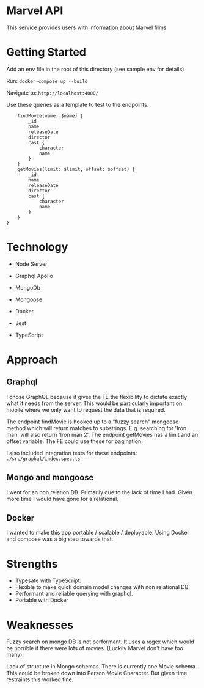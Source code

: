 # Marvel API

This service provides users with information about Marvel films

# Getting Started

Add an env file in the root of this directory (see sample env for details)

Run: `docker-compose up --build`

Navigate to: `http://localhost:4000/`

Use these queries as a template to test to the endpoints.

```query ExampleQuery($name: String, $limit: Int, $offset: Int) {
    findMovie(name: $name) {
        _id
        name
        releaseDate
        director
        cast {
            character
            name
        }
    }
    getMovies(limit: $limit, offset: $offset) {
        _id
        name
        releaseDate
        director
        cast {
            character
            name
        }
    }
}
```

# Technology

- Node Server
- Graphql Apollo
- MongoDb
- Mongoose
- Docker

- Jest
- TypeScript

# Approach

## Graphql

I chose GraphQL because it gives the FE the flexibility to dictate exactly what it needs from the server. This would be particularly important on mobile where we only want to request the data that is required.

The endpoint findMovie is hooked up to a "fuzzy search" mongoose method which will return matches to substrings. E.g. searching for 'Iron man' will also return 'Iron man 2'.
The endpoint getMovies has a limit and an offset variable. The FE could use these for pagination.

I also included integration tests for these endpoints: `./src/graphql/index.spec.ts`

## Mongo and mongoose

I went for an non relation DB. Primarily due to the lack of time I had. Given more time I would have gone for a relational.

## Docker

I wanted to make this app portable / scalable / deployable. Using Docker and compose was a big step towards that.

# Strengths

- Typesafe with TypeScript.
- Flexible to make quick domain model changes with non relational DB.
- Performant and reliable querying with graphql.
- Portable with Docker

# Weaknesses

Fuzzy search on mongo DB is not performant. It uses a regex which would be horrible if there were lots of movies. (Luckily Marvel don't have too many).

Lack of structure in Mongo schemas. There is currently one Movie schema. This could be broken down into Person Movie Character. But given time restraints this worked fine.
